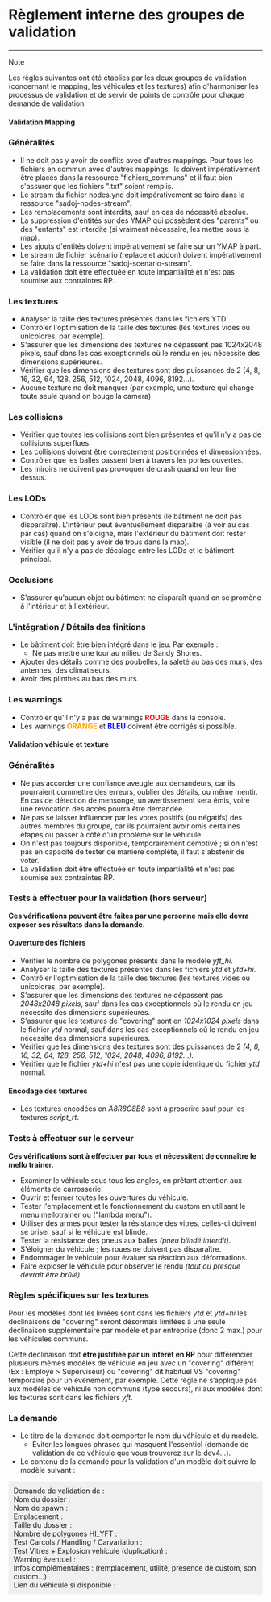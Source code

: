 # Règlement interne des groupes de validation

---

> [!NOTE]
> Les règles suivantes ont été établies par les deux groupes de validation (concernant le mapping, les véhicules et les textures) afin d'harmoniser les processus de validation et de servir de points de contrôle pour chaque demande de validation.

<!-- tabs:start -->

#### **Validation Mapping**

### Généralités

- Il ne doit pas y avoir de conflits avec d'autres mappings. Pour tous les fichiers en commun avec d'autres mappings, ils doivent impérativement être placés dans la ressource "fichiers_communs" et il faut bien s'assurer que les fichiers ".txt" soient remplis.
- Le stream du fichier nodes.ynd doit impérativement se faire dans la ressource "sadoj-nodes-stream".
- Les remplacements sont interdits, sauf en cas de nécessité absolue.
- La suppression d'entités sur des YMAP qui possèdent des "parents" ou des "enfants" est interdite (si vraiment nécessaire, les mettre sous la map).
- Les ajouts d'entités doivent impérativement se faire sur un YMAP à part.
- Le stream de fichier scénario (replace et addon) doivent impérativement se faire dans la ressource "sadoj-scenario-stream".
- La validation doit être effectuée en toute impartialité et n'est pas soumise aux contraintes RP.

### Les textures

- Analyser la taille des textures présentes dans les fichiers YTD.
- Contrôler l'optimisation de la taille des textures (les textures vides ou unicolores, par exemple).
- S'assurer que les dimensions des textures ne dépassent pas 1024x2048 pixels, sauf dans les cas exceptionnels où le rendu en jeu nécessite des dimensions supérieures.
- Vérifier que les dimensions des textures sont des puissances de 2 (4, 8, 16, 32, 64, 128, 256, 512, 1024, 2048, 4096, 8192...).
- Aucune texture ne doit manquer (par exemple, une texture qui change toute seule quand on bouge la caméra).

### Les collisions

- Vérifier que toutes les collisions sont bien présentes et qu'il n'y a pas de collisions superflues.
- Les collisions doivent être correctement positionnées et dimensionnées.
- Contrôler que les balles passent bien à travers les portes ouvertes.
- Les miroirs ne doivent pas provoquer de crash quand on leur tire dessus.

### Les LODs

- Contrôler que les LODs sont bien présents (le bâtiment ne doit pas disparaître). L'intérieur peut éventuellement disparaître (à voir au cas par cas) quand on s'éloigne, mais l'extérieur du bâtiment doit rester visible (il ne doit pas y avoir de trous dans la map).
- Vérifier qu'il n'y a pas de décalage entre les LODs et le bâtiment principal.

### Occlusions

- S'assurer qu'aucun objet ou bâtiment ne disparaît quand on se promène à l'intérieur et à l'extérieur.

### L'intégration / Détails des finitions

- Le bâtiment doit être bien intégré dans le jeu. Par exemple :
  - Ne pas mettre une tour au milieu de Sandy Shores.
- Ajouter des détails comme des poubelles, la saleté au bas des murs, des antennes, des climatiseurs.
- Avoir des plinthes au bas des murs.

### Les warnings

<!DOCTYPE html>
<html lang="fr">
<head>
    <meta charset="UTF-8">
    <title>Liste avec Puces Colorées</title>
    <style>
        .rouge { color: red; font-weight: bold; }
        .orange { color: orange; font-weight: bold; }
        .bleu { color: blue; font-weight: bold; }
    </style>
</head>
<body>
    <ul>
        <li>Contrôler qu'il n'y a pas de warnings <span class="rouge">ROUGE</span> dans la console.</li>
        <li>Les warnings <span class="orange">ORANGE</span> et <span class="bleu">BLEU</span> doivent être corrigés si possible.</li>
    </ul>
</body>
</html>


#### **Validation véhicule et texture**

### Généralités

- Ne pas accorder une confiance aveugle aux demandeurs, car ils pourraient commettre des erreurs, oublier des détails, ou même mentir. En cas de détection de mensonge, un avertissement sera émis, voire une révocation des accès pourra être demandée.
- Ne pas se laisser influencer par les votes positifs (ou négatifs) des autres membres du groupe, car ils pourraient avoir omis certaines étapes ou passer à côté d'un problème sur le véhicule.
- On n'est pas toujours disponible, temporairement démotivé ; si on n'est pas en capacité de tester de manière complète, il faut s'abstenir de voter.
- La validation doit être effectuée en toute impartialité et n'est pas soumise aux contraintes RP.

### Tests à effectuer pour la validation (hors serveur)

**Ces vérifications peuvent être faites par une personne mais elle devra exposer ses résultats dans la demande.**

#### Ouverture des fichiers

- Vérifier le nombre de polygones présents dans le modèle *yft_hi*.
- Analyser la taille des textures présentes dans les fichiers *ytd* et *ytd+hi*.
- Contrôler l'optimisation de la taille des textures (les textures vides ou unicolores, par exemple).
- S'assurer que les dimensions des textures ne dépassent pas *2048x2048 pixels*, sauf dans les cas exceptionnels où le rendu en jeu nécessite des dimensions supérieures.
- S'assurer que les textures de "covering" sont en *1024x1024 pixels* dans le fichier *ytd* normal, sauf dans les cas exceptionnels où le rendu en jeu nécessite des dimensions supérieures.
- Vérifier que les dimensions des textures sont des puissances de 2 *(4, 8, 16, 32, 64, 128, 256, 512, 1024, 2048, 4096, 8192...).*
- Vérifier que le fichier *ytd+hi* n'est pas une copie identique du fichier *ytd* normal.

#### Encodage des textures

- Les textures encodées en *A8R8G8B8* sont à proscrire sauf pour les textures *script_rt*.

### Tests à effectuer sur le serveur

**Ces vérifications sont à effectuer par tous et nécessitent de connaître le mello trainer.**

- Examiner le véhicule sous tous les angles, en prêtant attention aux éléments de carrosserie.
- Ouvrir et fermer toutes les ouvertures du véhicule.
- Tester l'emplacement et le fonctionnement du custom en utilisant le menu mellotrainer ou ("lambda menu").
- Utiliser des armes pour tester la résistance des vitres, celles-ci doivent se briser sauf si le véhicule est blindé.
- Tester la résistance des pneus aux balles *(pneu blindé interdit)*.
- S'éloigner du véhicule ; les roues ne doivent pas disparaître.
- Endommager le véhicule pour évaluer sa réaction aux déformations.
- Faire exploser le véhicule pour observer le rendu *(tout ou presque devrait être brûlé)*.

### Règles spécifiques sur les textures

Pour les modèles dont les livrées sont dans les fichiers *ytd* et *ytd+hi* les déclinaisons de "covering" seront désormais limitées à une seule déclinaison supplémentaire par modèle et par entreprise (donc 2 max.) pour les véhicules communs.

Cette déclinaison doit **être justifiée par un intérêt en RP** pour différencier plusieurs mêmes modèles de véhicule en jeu avec un "covering" différent (Ex : Employé > Superviseur) ou "covering" dit habituel VS "covering" temporaire pour un événement, par exemple.
Cette règle ne s’applique pas aux modèles de véhicule non communs (type secours), ni aux modèles dont les textures sont dans les fichiers *yft*.

### La demande

- Le titre de la demande doit comporter le nom du véhicule et du modèle.
  - Éviter les longues phrases qui masquent l'essentiel (demande de validation de ce véhicule que vous trouverez sur le dev4...).
- Le contenu de la demande pour la validation d'un modèle doit suivre le modèle suivant :

<div style="background-color: #f0f0f0; padding: 10px;">
  Demande de validation de :<br>
  Nom du dossier :<br>
  Nom de spawn :<br>
  Emplacement :<br>
  Taille du dossier :<br>
  Nombre de polygones HI_YFT :<br>
  Test Carcols / Handling / Carvariation :<br>
  Test Vitres + Explosion véhicule (duplication) :<br>
  Warning éventuel :<br>
  Infos complémentaires : (remplacement, utilité, présence de custom, son custom...)<br>
  Lien du véhicule si disponible :<br>
</div>



<!-- tabs:end -->


